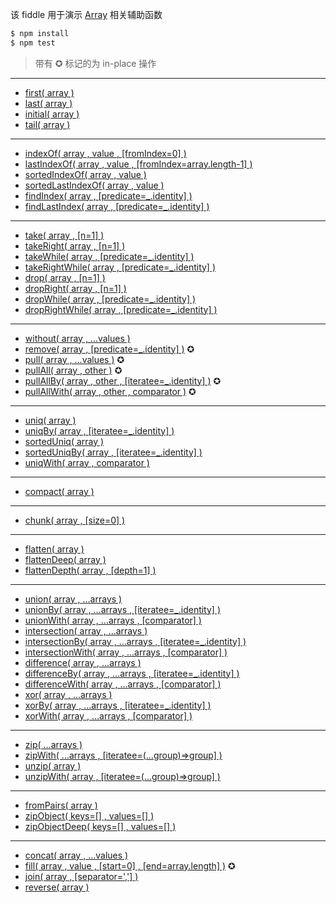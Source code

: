 该 fiddle 用于演示 [Array](https://lodash.com/docs#chunk) 相关辅助函数

```sh
$ npm install
$ npm test
```

> 带有 ✪ 标记的为 in-place 操作

---

- [first( array )](https://lodash.com/docs#head)
- [last( array )](https://lodash.com/docs#last)
- [initial( array )](https://lodash.com/docs#initial)
- [tail( array )](https://lodash.com/docs#tail)

---

- [indexOf( array , value , [fromIndex=0] )](https://lodash.com/docs#indexOf)
- [lastIndexOf( array , value , [fromIndex=array.length-1] )](https://lodash.com/docs#lastIndexOf)
- [sortedIndexOf( array , value )](https://lodash.com/docs#sortedIndexOf)
- [sortedLastIndexOf( array , value )](https://lodash.com/docs#sortedLastIndexOf)
- [findIndex( array , [predicate=_.identity] )](https://lodash.com/docs#findIndex)
- [findLastIndex( array , [predicate=_.identity] )](https://lodash.com/docs#findLastIndex)

---

- [take( array , [n=1] )](https://lodash.com/docs#take)
- [takeRight( array , [n=1] )](https://lodash.com/docs#takeRight)
- [takeWhile( array , [predicate=_.identity] )](https://lodash.com/docs#takeWhile)
- [takeRightWhile( array , [predicate=_.identity] )](https://lodash.com/docs#takeRightWhile)
- [drop( array , [n=1] )](https://lodash.com/docs#drop)
- [dropRight( array , [n=1] )](https://lodash.com/docs#dropRight)
- [dropWhile( array , [predicate=_.identity] )](https://lodash.com/docs#dropWhile)
- [dropRightWhile( array , [predicate=_.identity] )](https://lodash.com/docs#dropRightWhile)

---

- [without( array , ...values )](https://lodash.com/docs#without)
- [remove( array , [predicate=_.identity] )](https://lodash.com/docs#remove) ✪
- [pull( array , ...values )](https://lodash.com/docs#pull) ✪
- [pullAll( array , other )](https://lodash.com/docs#pullAll) ✪
- [pullAllBy( array , other , [iteratee=_.identity] )](https://lodash.com/docs#pullAllBy) ✪
- [pullAllWith( array , other , comparator )](https://lodash.com/docs#pullAllWith) ✪

---

- [uniq( array )](https://lodash.com/docs#uniq)
- [uniqBy( array , [iteratee=_.identity] )](https://lodash.com/docs#uniqBy)
- [sortedUniq( array )](https://lodash.com/docs#sortedUniq)
- [sortedUniqBy( array , [iteratee=_.identity] )](https://lodash.com/docs#sortedUniqBy)
- [uniqWith( array , comparator )](https://lodash.com/docs#uniqWith)

---

- [compact( array )](https://lodash.com/docs#compact)

---

- [chunk( array , [size=0] )](https://lodash.com/docs#chunk)

---

- [flatten( array )](https://lodash.com/docs#flatten)
- [flattenDeep( array )](https://lodash.com/docs#flattenDeep)
- [flattenDepth( array , [depth=1] )](https://lodash.com/docs#flattenDepth)

---

- [union( array , ...arrays )](https://lodash.com/docs#union)
- [unionBy( array , ...arrays , [iteratee=_.identity] )](https://lodash.com/docs#unionBy)
- [unionWith( array , ...arrays , [comparator] )](https://lodash.com/docs#unionWith)
- [intersection( array , ...arrays )](https://lodash.com/docs#intersection)
- [intersectionBy( array , ...arrays , [iteratee=_.identity] )](https://lodash.com/docs#intersectionBy)
- [intersectionWith( array , ...arrays , [comparator] )](https://lodash.com/docs#intersectionWith)
- [difference( array , ...arrays )](https://lodash.com/docs#difference)
- [differenceBy( array , ...arrays , [iteratee=_.identity] )](https://lodash.com/docs#differenceBy)
- [differenceWith( array , ...arrays , [comparator] )](https://lodash.com/docs#differenceWith)
- [xor( array , ...arrays )](https://lodash.com/docs#xor)
- [xorBy( array , ...arrays , [iteratee=_.identity] )](https://lodash.com/docs#xorBy)
- [xorWith( array , ...arrays , [comparator] )](https://lodash.com/docs#xorWith)

---

- [zip( ...arrays )](https://lodash.com/docs#zip)
- [zipWith( ...arrays , [iteratee=(...group)=>group] )](https://lodash.com/docs#zipWith)
- [unzip( array )](https://lodash.com/docs#unzip)
- [unzipWith( array , [iteratee=(...group)=>group] )](https://lodash.com/docs#unzipWith)

---

- [fromPairs( array )](https://lodash.com/docs#fromPairs)
- [zipObject( keys=[] , values=[] )](https://lodash.com/docs#zipObject)
- [zipObjectDeep( keys=[] , values=[] )](https://lodash.com/docs#zipObjectDeep)

---

- [concat( array , ...values )](https://lodash.com/docs#concat)
- [fill( array , value , [start=0] , [end=array.length] )](https://lodash.com/docs#fill) ✪
- [join( array , [separator=','] )](https://lodash.com/docs#join)
- [reverse( array )](https://lodash.com/docs#reverse)
